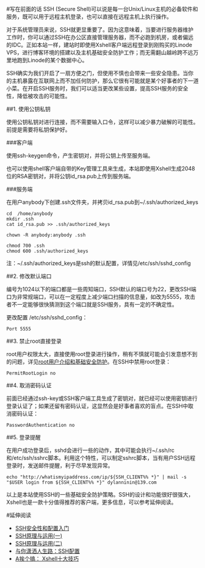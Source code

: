 #写在前面的话
SSH (Secure Shell)可以说是每一台Unix/Linux主机的必备软件和服务，既可以用于远程主机登录，也可以直接在远程主机上执行操作。

对于系统管理员来说，SSH就更显重要了。因为这意味着，当要进行服务器维护工作时，你可以通过SSH在办公区直接管理服务器，而不必跑到机房，或者偏远的IDC。正如本站一样，建站时即使用Xshell客户端远程登录到刚购买的Linode VPS，进行博客环境的搭建以及主机基础安全防护工作；而无需翻山越岭跨不远万里地跑到Linode的某个数据中心。

SSH确实为我们开启了一扇方便之门，但使用不慎也会带来一些安全隐患。当你的主机暴露在互联网上而不加任何防护，那么它很有可能就是某个好事者的下一道小菜。在开启SSH服务时，我们可以适当更改某些设置，提高SSH服务的安全性，降低被攻击的可能性。

##1. 使用公钥私钥

使用公钥私钥对进行连接，而不需要输入口令，这样可以减少暴力破解的可能性。前提是需要将私钥保护好。

###客户端

使用ssh-keygen命令，产生密钥对，并将公钥上传至服务端。

也可以使用shell客户端自带的Key管理工具来生成，本站即使用Xshell生成2048位的RSA密钥对，并将公钥id_rsa.pub上传到服务端。

###服务端

在用户anybody下创建.ssh文件夹，并拷贝id_rsa.pub到~/.ssh/authorized_keys

	cd  /home/anybody
	mkdir .ssh
	cat id_rsa.pub >> .ssh/authorized_keys

	chown -R anybody:anybody .ssh

	chmod 700 .ssh
	chmod 600 .ssh/authorized_keys

注：~/.ssh/authorized_keys是ssh的默认配置，详情见/etc/ssh/sshd_config

##2. 修改默认端口

编号为1024以下的端口都是一些周知端口，SSH默认的端口号为22，更改SSH端口为非常规端口，可以在一定程度上减少端口扫描的信息量，如改为5555，攻击者不一定能够很快猜测到这个端口就是SSH服务，具有一定的不确定性。

更改配置 /etc/ssh/sshd_config：

	Port 5555

##3. 禁止root直接登录

root用户权限太大，直接使用root登录进行操作，稍有不慎就可能会引发意想不到的问题，详见[root用户介绍和基础安全防护](http://www.dylanninin.com/blog/2012/10/root-info-and-basic-security.html)。在SSH中禁用root登录：

	PermitRootLogin no

##4. 取消密码认证

前面已经通过ssh-key或SSH客户端工具生成了密钥对，就已经可以使用密钥进行登录认证了；如果还留有密码认证，这显然会是好事者喜欢的盲点。在SSH中取消密码认证：

	PasswordAuthentication no

##5. 登录提醒

在用户成功登录后，sshd会进行一些的动作，其中可能会执行~/.ssh/rc和/etc/ssh/sshrc脚本。利用这个特性，可以制定sshrc脚本，当有用户SSH远程登录时，发送邮件提醒，利于尽早发现异常。

	echo "http://whatismyipaddress.com/ip/${SSH_CLIENT%% *}" | mail -s "$USER login from ${SSH_CLIENT%% *}" dylanninin@139.com

以上是本站使用SSH的一些基础安全防护策略。SSH的设计和功能很好很强大，Xshell也是一款十分值得推荐的客户端，更多信息，可以参考延伸阅读。

#延伸阅读

* [SSH安全性和配置入门](http://www.ibm.com/developerworks/cn/aix/library/au-sshsecurity/index.html)
* [SSH原理与运用(一)](http://www.ruanyifeng.com/blog/2011/12/ssh_remote_login.html)
* [SSH原理与运用(二)](http://www.ruanyifeng.com/blog/2011/12/ssh_port_forwarding.html)
* [与你潇洒人生路：SSH配置](http://www.cnblogs.com/shuaixf/archive/2012/05/25/2517947.html)
* [A挨个搞： Xshell十大技巧](http://actgod.com/archives/86/)